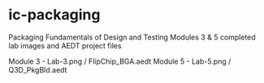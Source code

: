 # ic-packaging
Packaging Fundamentals of Design and Testing
Modules 3 & 5 completed lab images and AEDT project files

Module 3 - Lab-3.png / FlipChip_BGA.aedt
Module 5 - Lab-5.png / Q3D_PkgBld.aedt
